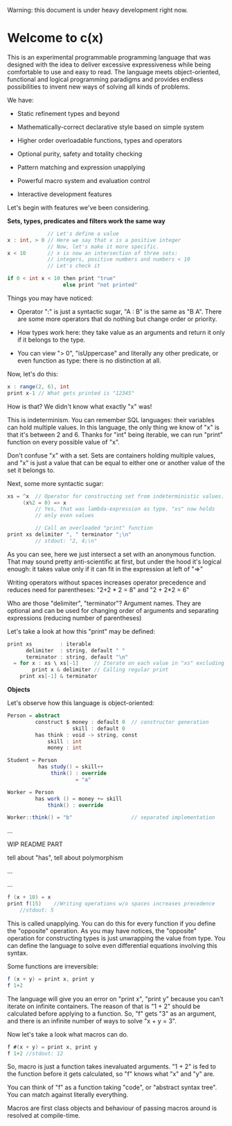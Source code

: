 Warning: this document is under heavy development right now. 

# Welcome to c(x)

This is an experimental programmable programming language that was designed with the idea to deliver excessive expressiveness while being comfortable to use and easy to read. The language meets object-oriented, functional and logical programming paradigms and provides endless possibilities to invent new ways of solving all kinds of problems.

We have:

+ Static refinement types and beyond

+ Mathematically-correct declarative style based on simple system

+ Higher order overloadable functions, types and operators

+ Optional purity, safety and totality checking

+ Pattern matching and expression unapplying

+ Powerful macro system and evaluation control

+ Interactive development features


Let's begin with features we've been considering. 

**Sets, types, predicates and filters work the same way**


```scala
             // Let's define a value
x : int, > 0 // Here we say that x is a positive integer
             // Now, let's make it more specific.
x < 10       // x is now an intersection of three sets:
             // integers, positive numbers and numbers < 10
             // Let's check it

if 0 < int x < 10 then print "true"
                  else print "not printed"
```
Things you may have noticed:

+ Operator ":" is just a syntactic sugar, "A : B" is the same as "B A". There are some more operators that do nothing but change order or priority.

+ How types work here: they take value as an arguments and return it only if it belongs to the type.

+ You can view "> 0", "isUppercase" and literally any other predicate, or even function as type: there is no distinction at all.

Now, let's do this:

```scala
x : range(2, 6), int
print x-1 // What gets printed is "12345"
```
How is that? We didn't know what exactly "x" was!

This is indeterminism. You can remember SQL languages: their variables can hold multiple values. In this language, the only thing we know of "x" is that it's between 2 and 6. Thanks for "int" being iterable, we can run "print" function on every possible value of "x".

Don't confuse "x" with a set. Sets are containers holding multiple values, and "x" is just a value that can be equal to either one or another value of the set it belongs to.

Next, some more syntactic sugar:

```scala
xs = ^x  // Operator for constructing set from indeterministic values.
     (x%2 = 0) => x
         // Yes, that was lambda-expression as type. "xs" now holds
         // only even values

         // Call an overloaded "print" function
print xs delimiter ", " terminator ";\n"
         // stdout: "2, 4;\n"
```

As you can see, here we just intersect a set with an anonymous function. That may sound pretty anti-scientific at first, but under the hood it's logical enough: it takes value only if it can fit in the expression at left of "=>"

Writing operators without spaces increases operator precedence and reduces need for parentheses: "2+2 \* 2 = 8" and "2 + 2\*2 = 6"

Who are those "delimiter", "terminator"? Argument names. They are optional and can be used for changing order of arguments and separating expressions (reducing number of parentheses)

Let's take a look at how this "print" may be defined:

```scala
print xs         : iterable
      delimiter  : string, default " "
      terminator : string, default "\n"
  = for x : xs \ xs[-1]     // Iterate on each value in "xs" excluding last
        print x & delimiter // Calling regular print
    print xs[-1] & terminator   
```

**Objects**

Let's observe how this language is object-oriented:

```scala
Person = abstract                       
         construct $ money : default 0  // constructor generation
                     skill : default 0
         has think : void -> string, const
             skill : int
             money : int

Student = Person
          has study() = skill++
              think() : override
                      = "a"

Worker = Person
         has work () = money += skill
             think() : override

Worker::think() = "b"                   // separated implementation


```


...

WIP README PART

tell about "has", tell about polymorphism


...

...


```scala
f (x + 10) = x
print f(15)    //Writing operations w/o spaces increases precedence
    //stdout: 5
```
This is called unapplying. You can do this for every function if you define the "opposite" operation. As you may have notices, the "opposite" operation for constructing types is just unwrapping the value from type. You can define the language to solve even differential equations involving this syntax.

Some functions are irreversible:

```scala
f (x + y) = print x, print y
f 1+2
```
The language will give you an error on "print x", "print y" because you can't iterate on infinite containers. The reason of that is "1 + 2" should be calculated before applying to a function. So, "f" gets "3" as an argument, and there is an infinite number of ways to solve "x + y = 3".

Now let's take a look what macros can do.
```scala
f #(x + y) = print x, print y
f 1+2 //stdout: 12
```
So, macro is just a function takes inevaluated arguments. "1 + 2" is fed to the function before it gets calculated, so "f" knows what "x" and "y" are.

You can think of "f" as a function taking "code", or "abstract syntax tree". You can match against literally everything.

Macros are first class objects and behaviour of passing macros around is resolved at compile-time.
